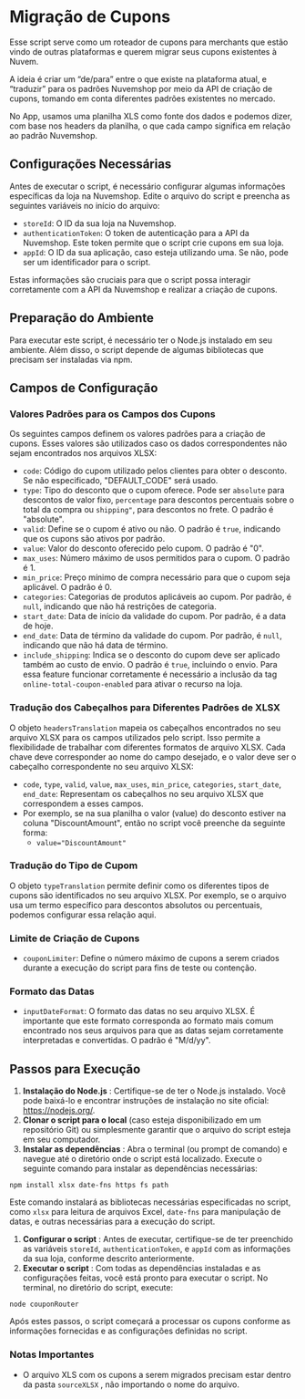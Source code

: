 # Migração de Cupons

Esse script serve como um roteador de cupons para merchants que estão vindo de outras plataformas e querem migrar seus cupons existentes à Nuvem.

A ideia é criar um “de/para” entre o que existe na plataforma atual, e “traduzir” para os padrões Nuvemshop por meio da API de criação de cupons, tomando em conta diferentes padrões existentes no mercado.

No App, usamos uma planilha XLS como fonte dos dados e podemos dizer, com base nos headers da planilha, o que cada campo significa em relação ao padrão Nuvemshop.

## Configurações Necessárias

Antes de executar o script, é necessário configurar algumas informações específicas da loja na Nuvemshop. Edite o arquivo do script e preencha as seguintes variáveis no início do arquivo:

- `storeId`: O ID da sua loja na Nuvemshop.
- `authenticationToken`: O token de autenticação para a API da Nuvemshop. Este token permite que o script crie cupons em sua loja.
- `appId`: O ID da sua aplicação, caso esteja utilizando uma. Se não, pode ser um identificador para o script.

Estas informações são cruciais para que o script possa interagir corretamente com a API da Nuvemshop e realizar a criação de cupons.

## Preparação do Ambiente

Para executar este script, é necessário ter o Node.js instalado em seu ambiente. Além disso, o script depende de algumas bibliotecas que precisam ser instaladas via npm.

## Campos de Configuração

### Valores Padrões para os Campos dos Cupons

Os seguintes campos definem os valores padrões para a criação de cupons. Esses valores são utilizados caso os dados correspondentes não sejam encontrados nos arquivos XLSX:

- `code`: Código do cupom utilizado pelos clientes para obter o desconto. Se não especificado, "DEFAULT_CODE" será usado.
- `type`: Tipo do desconto que o cupom oferece. Pode ser `absolute` para descontos de valor fixo, `percentage` para descontos percentuais sobre o total da compra ou `shipping"`, para descontos no frete. O padrão é "absolute".
- `valid`: Define se o cupom é ativo ou não. O padrão é `true`, indicando que os cupons são ativos por padrão.
- `value`: Valor do desconto oferecido pelo cupom. O padrão é "0".
- `max_uses`: Número máximo de usos permitidos para o cupom. O padrão é 1.
- `min_price`: Preço mínimo de compra necessário para que o cupom seja aplicável. O padrão é 0.
- `categories`: Categorias de produtos aplicáveis ao cupom. Por padrão, é `null`, indicando que não há restrições de categoria.
- `start_date`: Data de início da validade do cupom. Por padrão, é a data de hoje.
- `end_date`: Data de término da validade do cupom. Por padrão, é `null`, indicando que não há data de término.
- `include_shipping`: Indica se o desconto do cupom deve ser aplicado também ao custo de envio. O padrão é `true`, incluindo o envio. Para essa feature funcionar corretamente é necessário a inclusão da tag `online-total-coupon-enabled` para ativar o recurso na loja.

### Tradução dos Cabeçalhos para Diferentes Padrões de XLSX

O objeto `headersTranslation` mapeia os cabeçalhos encontrados no seu arquivo XLSX para os campos utilizados pelo script. Isso permite a flexibilidade de trabalhar com diferentes formatos de arquivo XLSX. Cada chave deve corresponder ao nome do campo desejado, e o valor deve ser o cabeçalho correspondente no seu arquivo XLSX:

- `code`, `type`, `valid`, `value`, `max_uses`, `min_price`, `categories`, `start_date`, `end_date`: Representam os cabeçalhos no seu arquivo XLSX que correspondem a esses campos.
- Por exemplo, se na sua planilha o valor (value) do desconto estiver na coluna "DiscountAmount", então no script você preenche da seguinte forma:
  - `value="DiscountAmount"`

### Tradução do Tipo de Cupom

O objeto `typeTranslation` permite definir como os diferentes tipos de cupons são identificados no seu arquivo XLSX. Por exemplo, se o arquivo usa um termo específico para descontos absolutos ou percentuais, podemos configurar essa relação aqui.

### Limite de Criação de Cupons

- `couponLimiter`: Define o número máximo de cupons a serem criados durante a execução do script para fins de teste ou contenção.

### Formato das Datas

- `inputDateFormat`: O formato das datas no seu arquivo XLSX. É importante que este formato corresponda ao formato mais comum encontrado nos seus arquivos para que as datas sejam corretamente interpretadas e convertidas. O padrão é "M/d/yy".

## Passos para Execução

1. **Instalação do Node.js** : Certifique-se de ter o Node.js instalado. Você pode baixá-lo e encontrar instruções de instalação no site oficial: https://nodejs.org/.
2. **Clonar o script para o local** (caso esteja disponibilizado em um repositório Git) ou simplesmente garantir que o arquivo do script esteja em seu computador.
3. **Instalar as dependências** : Abra o terminal (ou prompt de comando) e navegue até o diretório onde o script está localizado. Execute o seguinte comando para instalar as dependências necessárias:

`npm install xlsx date-fns https fs path`

Este comando instalará as bibliotecas necessárias especificadas no script, como `xlsx` para leitura de arquivos Excel, `date-fns` para manipulação de datas, e outras necessárias para a execução do script.

1. **Configurar o script** : Antes de executar, certifique-se de ter preenchido as variáveis `storeId`, `authenticationToken`, e `appId` com as informações da sua loja, conforme descrito anteriormente.
2. **Executar o script** : Com todas as dependências instaladas e as configurações feitas, você está pronto para executar o script. No terminal, no diretório do script, execute:

`node couponRouter`

Após estes passos, o script começará a processar os cupons conforme as informações fornecidas e as configurações definidas no script.

### Notas Importantes

- O arquivo XLS com os cupons a serem migrados precisam estar dentro da pasta `sourceXLSX` , não importando o nome do arquivo.
